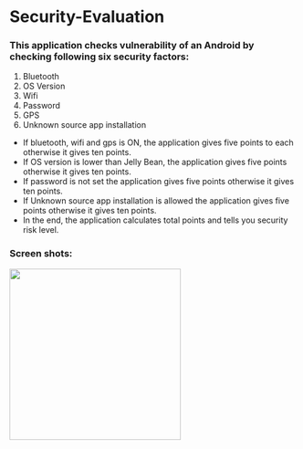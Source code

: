 # Security-Evaluation


### This application checks vulnerability of an Android by checking following six security factors:

1. Bluetooth
2. OS Version 
3. Wifi
4. Password
5. GPS
6. Unknown source app installation 


* If bluetooth, wifi and gps is ON, the application gives five points to each otherwise it gives ten points.
* If OS version is lower than Jelly Bean, the application gives five points otherwise it gives ten points.
* If password is not set the application gives five points otherwise it gives ten points.
* If Unknown source app installation is allowed the application gives five points otherwise it gives ten points.
* In the end, the application calculates total points and tells you security risk level.

### Screen shots:

<img src="https://cloud.githubusercontent.com/assets/17986117/24620116/788f4696-186a-11e7-879e-9c8ece37d1d1.png" width="300">
